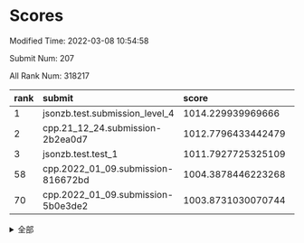 # Scores

Modified Time: 2022-03-08 10:54:58

Submit Num: 207

All Rank Num: 318217

| rank |               submit               |       score        |       sigma        | pk_num |
| :--- | :--------------------------------- | :----------------- | :----------------- | :----- |
| 1    | jsonzb.test.submission_level_4     | 1014.229939969666  | 0.8211771243561266 | 6144   |
| 2    | cpp.21_12_24.submission-2b2ea0d7   | 1012.7796433442479 | 0.7834342566560208 | 6146   |
| 3    | jsonzb.test.test_1                 | 1011.7927725325109 | 0.7901430953940035 | 6146   |
| 58   | cpp.2022_01_09.submission-816672bd | 1004.3878446223268 | 0.7241198520753239 | 6148   |
| 70   | cpp.2022_01_09.submission-5b0e3de2 | 1003.8731030070744 | 0.7194047234135414 | 6146   |


<details>
<summary>全部</summary>

| rank |                 submit                 |       score        |       sigma        | pk_num |
| :--- | :------------------------------------- | :----------------- | :----------------- | :----- |
| 1    | jsonzb.test.submission_level_4         | 1014.229939969666  | 0.8211771243561266 | 6144   |
| 2    | cpp.21_12_24.submission-2b2ea0d7       | 1012.7796433442479 | 0.7834342566560208 | 6146   |
| 3    | jsonzb.test.test_1                     | 1011.7927725325109 | 0.7901430953940035 | 6146   |
| 4    | gobigger.level_3.submission_level_3_11 | 1011.7673039552437 | 0.7744533833803846 | 6149   |
| 5    | gobigger.level_3.submission_level_3_17 | 1011.3932375944621 | 0.7837603558238317 | 6153   |
| 6    | gobigger.level_3.submission_level_3_6  | 1011.3668009167488 | 0.7663166462999792 | 6152   |
| 7    | gobigger.level_3.submission_level_3_19 | 1011.3224080157357 | 0.7696409783206081 | 6151   |
| 8    | gobigger.level_3.submission_level_3_38 | 1011.3217930076768 | 0.7654754584538181 | 6149   |
| 9    | gobigger.level_3.submission_level_3_10 | 1011.0366014917324 | 0.7729237803755773 | 6154   |
| 10   | gobigger.level_3.submission_level_3_47 | 1011.0356290754576 | 0.7802633505873968 | 6154   |
| 11   | gobigger.level_3.submission_level_3_39 | 1010.9305723694819 | 0.7627302902091466 | 6152   |
| 12   | gobigger.level_3.submission_level_3_43 | 1010.8859374867634 | 0.7657137899494719 | 6152   |
| 13   | gobigger.level_3.submission_level_3_2  | 1010.7810744552314 | 0.739479718744926  | 6151   |
| 14   | gobigger.level_3.submission_level_3_14 | 1010.7708403949165 | 0.7813527970963656 | 6146   |
| 15   | gobigger.level_3.submission_level_3_18 | 1010.7584461221778 | 0.7604000385366974 | 6148   |
| 16   | gobigger.level_3.submission_level_3_27 | 1010.6655016387325 | 0.7587216154808353 | 6145   |
| 17   | gobigger.level_3.submission_level_3_8  | 1010.650611450992  | 0.7637857088708905 | 6149   |
| 18   | gobigger.level_3.submission_level_3_7  | 1010.5925654747658 | 0.7839292284388533 | 6150   |
| 19   | gobigger.level_3.submission_level_3_5  | 1010.5198807166403 | 0.7614934014832571 | 6142   |
| 20   | gobigger.level_3.submission_level_3_13 | 1010.3727376969741 | 0.7609670520559592 | 6154   |
| 21   | gobigger.level_3.submission_level_3_21 | 1010.2983935552236 | 0.7557672997043509 | 6149   |
| 22   | gobigger.level_3.submission_level_3_45 | 1010.177813215279  | 0.7375755403261108 | 6148   |
| 23   | gobigger.level_3.submission_level_3_0  | 1010.1313103799865 | 0.7786153325077088 | 6152   |
| 24   | gobigger.level_3.submission_level_3_33 | 1010.1105811579498 | 0.7710480281961621 | 6151   |
| 25   | gobigger.level_3.submission_level_3_31 | 1010.047182220709  | 0.7615267398242204 | 6157   |
| 26   | gobigger.level_3.submission_level_3_3  | 1010.0125369506196 | 0.778369778442988  | 6143   |
| 27   | gobigger.level_3.submission_level_3_48 | 1009.9962516727314 | 0.759345928978316  | 6151   |
| 28   | gobigger.level_3.submission_level_3_35 | 1009.8897749099432 | 0.7578021643080181 | 6146   |
| 29   | gobigger.level_3.submission_level_3_46 | 1009.790048046847  | 0.7543978651858303 | 6151   |
| 30   | gobigger.level_3.submission_level_3_44 | 1009.7622862406797 | 0.7858565770699439 | 6151   |
| 31   | gobigger.level_3.submission_level_3_41 | 1009.6914825886063 | 0.7452150615756815 | 6153   |
| 32   | gobigger.level_3.submission_level_3_15 | 1009.6612830908488 | 0.7497313745621791 | 6151   |
| 33   | gobigger.level_3.submission_level_3_25 | 1009.6166331651112 | 0.752661825888562  | 6153   |
| 34   | gobigger.level_3.submission_level_3_20 | 1009.5312741841086 | 0.7611743266865012 | 6146   |
| 35   | gobigger.level_3.submission_level_3_23 | 1009.4851743855057 | 0.7594597403110177 | 6146   |
| 36   | gobigger.level_3.submission_level_3_32 | 1009.3870688920034 | 0.7428961140404564 | 6148   |
| 37   | gobigger.level_3.submission_level_3_37 | 1009.3619626140327 | 0.7560105151745223 | 6148   |
| 38   | gobigger.level_3.submission_level_3_29 | 1009.3577922242042 | 0.727495575619379  | 6152   |
| 39   | gobigger.level_3.submission_level_3_22 | 1009.2502452534375 | 0.7580707162158731 | 6151   |
| 40   | gobigger.level_3.submission_level_3_12 | 1009.2382396225931 | 0.7354990418614092 | 6147   |
| 41   | gobigger.level_3.submission_level_3_40 | 1009.1495967543311 | 0.7562806454450716 | 6151   |
| 42   | gobigger.level_3.submission_level_3_49 | 1009.0868391598719 | 0.7507336629990364 | 6147   |
| 43   | gobigger.level_3.submission_level_3_24 | 1009.0458994361894 | 0.7605983889656901 | 6146   |
| 44   | gobigger.level_3.submission_level_3_28 | 1008.9068413862968 | 0.7596810793101499 | 6149   |
| 45   | gobigger.level_3.submission_level_3_30 | 1008.8320722695574 | 0.7452558388891557 | 6148   |
| 46   | gobigger.level_3.submission_level_3_9  | 1008.596143804195  | 0.7702663056456417 | 6154   |
| 47   | gobigger.level_3.submission_level_3_1  | 1008.5768809363557 | 0.7551953758294401 | 6148   |
| 48   | gobigger.level_3.submission_level_3_36 | 1008.5228618949781 | 0.7448177431497872 | 6148   |
| 49   | gobigger.level_3.submission_level_3_4  | 1008.4813206355258 | 0.772572803264951  | 6153   |
| 50   | gobigger.level_3.submission_level_3_26 | 1008.3753714201983 | 0.7436950124578826 | 6149   |
| 51   | gobigger.level_3.submission_level_3_16 | 1008.3316700918436 | 0.743565186853755  | 6145   |
| 52   | gobigger.level_3.submission_level_3_34 | 1008.2737891889526 | 0.7385182669563948 | 6145   |
| 53   | gobigger.level_3.submission_level_3_42 | 1007.7692711458105 | 0.7307062250828451 | 6147   |
| 54   | gobigger.level_1.submission_level_1_46 | 1005.594336691788  | 0.7259753775076643 | 6152   |
| 55   | gobigger.level_1.submission_level_1_6  | 1005.3236350276667 | 0.71559009211139   | 6152   |
| 56   | gobigger.level_1.submission_level_1_22 | 1004.7628328268765 | 0.7129060272917259 | 6144   |
| 57   | gobigger.level_1.submission_level_1_49 | 1004.5493984134447 | 0.7196187551877516 | 6150   |
| 58   | cpp.2022_01_09.submission-816672bd     | 1004.3878446223268 | 0.7241198520753239 | 6148   |
| 59   | gobigger.level_1.submission_level_1_29 | 1004.2715702112681 | 0.705004935859279  | 6149   |
| 60   | gobigger.level_1.submission_level_1_38 | 1004.1629053838082 | 0.713062949367299  | 6151   |
| 61   | gobigger.level_1.submission_level_1_37 | 1004.1514482829155 | 0.7282066567478159 | 6146   |
| 62   | gobigger.level_1.submission_level_1_32 | 1004.1434359037573 | 0.7242965343385349 | 6152   |
| 63   | gobigger.level_1.submission_level_1_44 | 1004.1094825186859 | 0.725866761497413  | 6148   |
| 64   | gobigger.level_1.submission_level_1_33 | 1003.9912718297369 | 0.7131098247888737 | 6147   |
| 65   | gobigger.level_1.submission_level_1_12 | 1003.9823526191925 | 0.7272904124047256 | 6145   |
| 66   | gobigger.level_1.submission_level_1_13 | 1003.9662383509357 | 0.7012441830287093 | 6151   |
| 67   | gobigger.level_1.submission_level_1_34 | 1003.9547750805939 | 0.7256037256617958 | 6147   |
| 68   | gobigger.level_1.submission_level_1_47 | 1003.9066528994342 | 0.7131605346281872 | 6148   |
| 69   | gobigger.level_1.submission_level_1_26 | 1003.8849766389758 | 0.7316097562683069 | 6151   |
| 70   | cpp.2022_01_09.submission-5b0e3de2     | 1003.8731030070744 | 0.7194047234135414 | 6146   |
| 71   | gobigger.level_1.submission_level_1_39 | 1003.8015218819183 | 0.7219061137760999 | 6149   |
| 72   | gobigger.level_1.submission_level_1_24 | 1003.7193159295354 | 0.7243172853145764 | 6149   |
| 73   | gobigger.level_1.submission_level_1_16 | 1003.7061665355981 | 0.7085015851144858 | 6149   |
| 74   | gobigger.level_1.submission_level_1_42 | 1003.6678610843732 | 0.7272999684700288 | 6147   |
| 75   | gobigger.level_1.submission_level_1_17 | 1003.6027857900912 | 0.7388330452458979 | 6147   |
| 76   | gobigger.level_1.submission_level_1_48 | 1003.5940117351452 | 0.7182434785313342 | 6150   |
| 77   | gobigger.level_1.submission_level_1_21 | 1003.5725692300547 | 0.7149216198247884 | 6147   |
| 78   | gobigger.level_1.submission_level_1_4  | 1003.5590397507146 | 0.7046230678428974 | 6153   |
| 79   | gobigger.level_1.submission_level_1_5  | 1003.4322633317772 | 0.7106149364943395 | 6149   |
| 80   | gobigger.level_1.submission_level_1_40 | 1003.4150189230742 | 0.7111971235117923 | 6151   |
| 81   | gobigger.level_1.submission_level_1_14 | 1003.3149912377748 | 0.7059531692962417 | 6149   |
| 82   | gobigger.level_1.submission_level_1_19 | 1003.2929391483023 | 0.7046160102806885 | 6148   |
| 83   | gobigger.level_1.submission_level_1_45 | 1003.2474346013694 | 0.7274242685668849 | 6155   |
| 84   | gobigger.level_1.submission_level_1_2  | 1003.2319656925883 | 0.7160038935083791 | 6148   |
| 85   | gobigger.level_1.submission_level_1_3  | 1003.1767371068548 | 0.7061777131626796 | 6148   |
| 86   | gobigger.level_1.submission_level_1_11 | 1003.1665002311413 | 0.7075097545809719 | 6149   |
| 87   | gobigger.level_1.submission_level_1_1  | 1003.1273277911556 | 0.7181555896357803 | 6146   |
| 88   | gobigger.level_1.submission_level_1_28 | 1003.1133725754919 | 0.7159894232213748 | 6148   |
| 89   | gobigger.level_1.submission_level_1_23 | 1003.1002069883505 | 0.7165294969477576 | 6149   |
| 90   | gobigger.level_1.submission_level_1_25 | 1002.9650995776042 | 0.7191234640183516 | 6142   |
| 91   | gobigger.level_1.submission_level_1_30 | 1002.9355552010247 | 0.7220980951250261 | 6151   |
| 92   | gobigger.level_1.submission_level_1_0  | 1002.9155309947904 | 0.710743565807659  | 6149   |
| 93   | gobigger.level_1.submission_level_1_8  | 1002.7920656471614 | 0.7249714745060477 | 6146   |
| 94   | gobigger.level_1.submission_level_1_35 | 1002.6349406257652 | 0.708622469122231  | 6155   |
| 95   | gobigger.level_1.submission_level_1_9  | 1002.6107400061148 | 0.7134645910716356 | 6151   |
| 96   | gobigger.level_1.submission_level_1_27 | 1002.556594053853  | 0.7083724287041594 | 6156   |
| 97   | gobigger.level_1.submission_level_1_18 | 1002.5100258449902 | 0.7171942898541958 | 6148   |
| 98   | gobigger.level_1.submission_level_1_15 | 1002.4357469939071 | 0.7081668502056685 | 6149   |
| 99   | gobigger.level_1.submission_level_1_7  | 1002.4333660118784 | 0.7211195313719118 | 6154   |
| 100  | gobigger.level_1.submission_level_1_31 | 1002.4255781664434 | 0.7081912712545918 | 6150   |
| 101  | gobigger.level_1.submission_level_1_36 | 1001.9820707969742 | 0.7056723382138016 | 6152   |
| 102  | gobigger.level_1.submission_level_1_41 | 1001.9818619933133 | 0.7098374585116278 | 6148   |
| 103  | gobigger.level_1.submission_level_1_43 | 1001.9753187399951 | 0.7188384339838667 | 6152   |
| 104  | gobigger.level_1.submission_level_1_10 | 1001.9622650690824 | 0.7187330817749764 | 6154   |
| 105  | gobigger.level_1.submission_level_1_20 | 1001.2718325734944 | 0.7201769038952351 | 6153   |
| 106  | gobigger.random.submission_random_23   | 997.6540620937191  | 0.7054101741657315 | 6149   |
| 107  | gobigger.random.submission_random_0    | 997.1896378487564  | 0.7098900188678671 | 6150   |
| 108  | gobigger.random.submission_random_42   | 997.1550011924409  | 0.7010045190381069 | 6144   |
| 109  | gobigger.random.submission_random_28   | 997.1331547605247  | 0.7051584240272325 | 6152   |
| 110  | gobigger.random.submission_random_17   | 997.0331965930629  | 0.7022002167125225 | 6153   |
| 111  | gobigger.random.submission_random_36   | 996.852807639537   | 0.7252156777593136 | 6148   |
| 112  | gobigger.random.submission_random_38   | 996.8003158707794  | 0.7110379026004577 | 6149   |
| 113  | gobigger.random.submission_random_5    | 996.727081056182   | 0.7172172045620232 | 6151   |
| 114  | gobigger.random.submission_random_34   | 996.667722853839   | 0.7096498712546024 | 6152   |
| 115  | gobigger.random.submission_random_25   | 996.6233769513664  | 0.7099862454449009 | 6154   |
| 116  | gobigger.random.submission_random_41   | 996.6222332514874  | 0.7121515889404632 | 6147   |
| 117  | gobigger.random.submission_random_2    | 996.6150906685789  | 0.7180324288758422 | 6150   |
| 118  | gobigger.random.submission_random_32   | 996.5878201843907  | 0.7137864720247407 | 6146   |
| 119  | gobigger.random.submission_random_4    | 996.5424256303531  | 0.7155804346758572 | 6152   |
| 120  | gobigger.random.submission_random_22   | 996.4769724538644  | 0.7021381598495989 | 6147   |
| 121  | gobigger.random.submission_random_48   | 996.4740224342518  | 0.7244961362830107 | 6146   |
| 122  | gobigger.random.submission_random_1    | 996.442215569939   | 0.6963979883253353 | 6153   |
| 123  | gobigger.random.submission_random_13   | 996.3352733363334  | 0.7088730274184396 | 6149   |
| 124  | gobigger.random.submission_random_10   | 996.2087101675196  | 0.7045509741019107 | 6153   |
| 125  | gobigger.random.submission_random_7    | 996.1904075141144  | 0.7236225048176267 | 6144   |
| 126  | gobigger.random.submission_random_20   | 996.183531798846   | 0.7136643517811702 | 6151   |
| 127  | gobigger.random.submission_random_8    | 996.1709269811569  | 0.7245784404918393 | 6148   |
| 128  | gobigger.random.submission_random_45   | 996.1201935624301  | 0.6975346779588173 | 6144   |
| 129  | gobigger.random.submission_random_40   | 996.0962806352779  | 0.7106295951131318 | 6151   |
| 130  | gobigger.random.submission_random_18   | 996.0959079922957  | 0.716336675331549  | 6151   |
| 131  | gobigger.random.submission_random_15   | 996.0591324836008  | 0.704937487303228  | 6147   |
| 132  | gobigger.random.submission_random_26   | 996.0218116199743  | 0.7016947928930091 | 6147   |
| 133  | gobigger.random.submission_random_37   | 995.8897822942586  | 0.7060659030154833 | 6146   |
| 134  | gobigger.random.submission_random_46   | 995.8299253165976  | 0.7223954936244347 | 6148   |
| 135  | gobigger.random.submission_random_12   | 995.7548088823589  | 0.7146297534540487 | 6151   |
| 136  | gobigger.random.submission_random_19   | 995.7103691670959  | 0.7218581436128877 | 6147   |
| 137  | gobigger.random.submission_random_24   | 995.6883446630785  | 0.7110448997189378 | 6146   |
| 138  | gobigger.random.submission_random_31   | 995.6716338672187  | 0.7060552735234528 | 6149   |
| 139  | gobigger.random.submission_random_3    | 995.6216486448207  | 0.7027714687803527 | 6147   |
| 140  | gobigger.random.submission_random_30   | 995.6012703138023  | 0.7117081506796564 | 6145   |
| 141  | gobigger.random.submission_random_29   | 995.573740969105   | 0.7197804504986333 | 6147   |
| 142  | gobigger.random.submission_random_27   | 995.5689411446878  | 0.7250939958049722 | 6148   |
| 143  | gobigger.random.submission_random_21   | 995.5615530506028  | 0.7220928666294293 | 6152   |
| 144  | gobigger.random.submission_random_47   | 995.5168459063378  | 0.712242428615933  | 6152   |
| 145  | gobigger.random.submission_random_11   | 995.4824917026863  | 0.713791157169364  | 6153   |
| 146  | gobigger.random.submission_random_43   | 995.4565989669464  | 0.712505904366895  | 6150   |
| 147  | gobigger.random.submission_random_6    | 995.4097875570455  | 0.7039461786151016 | 6149   |
| 148  | gobigger.random.submission_random_16   | 995.1116191374037  | 0.7190929108118254 | 6149   |
| 149  | gobigger.random.submission_random_14   | 995.0762214913564  | 0.7090632571554094 | 6151   |
| 150  | gobigger.random.submission_random_44   | 995.0271369905983  | 0.7224305394892256 | 6150   |
| 151  | gobigger.random.submission_random_33   | 994.8257738011072  | 0.6931045115672867 | 6155   |
| 152  | gobigger.random.submission_random_39   | 994.5967263879876  | 0.7205418884301477 | 6152   |
| 153  | gobigger.random.submission_random_9    | 994.5247262469896  | 0.7345210481771567 | 6150   |
| 154  | gobigger.random.submission_random_49   | 994.4134917699291  | 0.7025672114271261 | 6150   |
| 155  | gobigger.random.submission_random_35   | 994.3369186655484  | 0.7245691503205034 | 6150   |
| 156  | gobigger.level_2.submission_level_2_25 | 993.8772571266805  | 0.7379042448720029 | 6154   |
| 157  | gobigger.level_2.submission_level_2_30 | 993.5089218832306  | 0.7385188437722993 | 6150   |
| 158  | gobigger.level_2.submission_level_2_21 | 993.5047044979472  | 0.7458020417912564 | 6153   |
| 159  | gobigger.level_2.submission_level_2_10 | 993.4197424490003  | 0.7296413063559609 | 6147   |
| 160  | gobigger.level_2.submission_level_2_48 | 993.3254345813642  | 0.7361123215667945 | 6151   |
| 161  | gobigger.level_2.submission_level_2_15 | 993.2920649948358  | 0.7425646080235022 | 6143   |
| 162  | gobigger.level_2.submission_level_2_27 | 993.2228588560157  | 0.7319574071141444 | 6150   |
| 163  | gobigger.level_2.submission_level_2_9  | 993.1896821113673  | 0.7417822786109847 | 6156   |
| 164  | gobigger.level_2.submission_level_2_38 | 993.1877949055175  | 0.740592399726388  | 6153   |
| 165  | gobigger.level_2.submission_level_2_42 | 993.1553889816162  | 0.7331243186376722 | 6151   |
| 166  | gobigger.level_2.submission_level_2_3  | 993.115171258686   | 0.7371247199221899 | 6147   |
| 167  | gobigger.level_2.submission_level_2_2  | 992.9497421310866  | 0.7347977411267429 | 6146   |
| 168  | gobigger.level_2.submission_level_2_14 | 992.8713272034173  | 0.7335442916738371 | 6142   |
| 169  | gobigger.level_2.submission_level_2_31 | 992.8052171461202  | 0.7398766258735429 | 6147   |
| 170  | gobigger.level_2.submission_level_2_37 | 992.7284866250695  | 0.7454504920814774 | 6148   |
| 171  | gobigger.level_2.submission_level_2_18 | 992.7094437984442  | 0.7513612172301323 | 6150   |
| 172  | gobigger.level_2.submission_level_2_44 | 992.5744282296672  | 0.7374062622566351 | 6151   |
| 173  | gobigger.level_2.submission_level_2_19 | 992.5219628196057  | 0.7240842142794619 | 6147   |
| 174  | gobigger.level_2.submission_level_2_26 | 992.4863483613149  | 0.7338545773997079 | 6148   |
| 175  | gobigger.level_2.submission_level_2_11 | 992.4847846358248  | 0.7436499675699447 | 6145   |
| 176  | gobigger.level_2.submission_level_2_4  | 992.4631145271549  | 0.7247090198909095 | 6142   |
| 177  | gobigger.level_2.submission_level_2_33 | 992.4326552597478  | 0.7474885664768507 | 6149   |
| 178  | gobigger.level_2.submission_level_2_13 | 992.3463487763387  | 0.7367295159171094 | 6147   |
| 179  | gobigger.level_2.submission_level_2_7  | 992.2859793757485  | 0.7450066700356686 | 6148   |
| 180  | gobigger.level_2.submission_level_2_43 | 992.2702070686466  | 0.738611852658172  | 6151   |
| 181  | gobigger.level_2.submission_level_2_1  | 991.9987129019569  | 0.7453531147277724 | 6150   |
| 182  | gobigger.level_2.submission_level_2_28 | 991.9942116697839  | 0.7413209490077539 | 6146   |
| 183  | gobigger.level_2.submission_level_2_32 | 991.9899645859767  | 0.7448828897046839 | 6148   |
| 184  | gobigger.level_2.submission_level_2_49 | 991.953919454936   | 0.7455550092975649 | 6150   |
| 185  | gobigger.level_2.submission_level_2_45 | 991.868435394436   | 0.7572815568137148 | 6148   |
| 186  | gobigger.level_2.submission_level_2_22 | 991.8267627633151  | 0.7548015173969067 | 6150   |
| 187  | gobigger.level_2.submission_level_2_12 | 991.7349348694154  | 0.767655638070862  | 6150   |
| 188  | gobigger.level_2.submission_level_2_0  | 991.7326726388089  | 0.755740677852744  | 6149   |
| 189  | gobigger.level_2.submission_level_2_47 | 991.654362882825   | 0.7637600765307365 | 6151   |
| 190  | gobigger.level_2.submission_level_2_5  | 991.6122680728369  | 0.7637146741758489 | 6145   |
| 191  | gobigger.level_2.submission_level_2_46 | 991.6036704227589  | 0.7621997143360573 | 6150   |
| 192  | gobigger.level_2.submission_level_2_40 | 991.5987921611606  | 0.7526889405772386 | 6147   |
| 193  | gobigger.level_2.submission_level_2_29 | 991.5776325701343  | 0.7456878223579713 | 6148   |
| 194  | gobigger.level_2.submission_level_2_35 | 991.5612468157229  | 0.7690825304973623 | 6145   |
| 195  | gobigger.level_2.submission_level_2_24 | 991.5467074352125  | 0.7496546082377409 | 6148   |
| 196  | gobigger.level_2.submission_level_2_23 | 991.3441749792518  | 0.7559518543012813 | 6154   |
| 197  | gobigger.level_2.submission_level_2_41 | 991.300240648509   | 0.7499842012785226 | 6150   |
| 198  | gobigger.level_2.submission_level_2_36 | 991.170878992786   | 0.7503493633942845 | 6143   |
| 199  | gobigger.level_2.submission_level_2_16 | 991.100213412219   | 0.7486580928153989 | 6146   |
| 200  | gobigger.level_2.submission_level_2_17 | 991.0295795526368  | 0.7657039233766187 | 6147   |
| 201  | gobigger.level_2.submission_level_2_8  | 990.9520339752976  | 0.7548674491578761 | 6151   |
| 202  | gobigger.level_2.submission_level_2_34 | 990.8475978333033  | 0.7756540268803402 | 6152   |
| 203  | gobigger.level_2.submission_level_2_20 | 990.7525181271566  | 0.7691222962275797 | 6149   |
| 204  | gobigger.level_2.submission_level_2_39 | 990.6352530356919  | 0.7565266533413793 | 6153   |
| 205  | gobigger.level_2.submission_level_2_6  | 989.8626434946809  | 0.7709458935891466 | 6148   |
| 206  | gobigger.none.submission_none_1        | 977.2445054917268  | 1.2774868031015416 | 6145   |
| 207  | gobigger.none.submission_none_0        | 976.586072232926   | 1.4512311335133592 | 6148   |

</details>